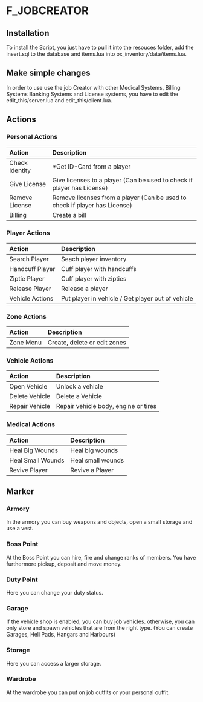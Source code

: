 
# F_JOBCREATOR

## Installation

To install the Script, you just have to pull it into the resouces folder, add the insert.sql to the database and items.lua into ox_inventory/data/items.lua.

## Make simple changes

In order to use use the job Creator with other Medical Systems, Billing Systems Banking Systems and License systems, you have to edit the edit_this/server.lua and edit_this/client.lua.

## Actions 

### Personal Actions

| Action | Description | 
| :-------- | :------- | 
| Check Identity | *Get ID-Card from a player |
| Give License | Give licenses to a player (Can be used to check if player has License) |
| Remove License | Remove licenses from a player (Can be used to check if player has License) |
| Billing | Create a bill |

### Player Actions

| Action | Description | 
| :-------- | :------- | 
| Search Player | Seach player inventory |
| Handcuff Player | Cuff player with handcuffs |
| Ziptie Player | Cuff player with zipties |
| Release Player | Release a player |
| Vehicle Actions | Put player in vehicle / Get player out of vehicle |

### Zone Actions

| Action | Description | 
| :-------- | :------- | 
| Zone Menu | Create, delete or edit zones |

### Vehicle Actions

| Action | Description | 
| :-------- | :------- | 
| Open Vehicle | Unlock a vehicle |
| Delete Vehicle | Delete a Vehicle |
| Repair Vehicle | Repair vehicle body, engine or tires |

### Medical Actions

| Action | Description | 
| :-------- | :------- | 
| Heal Big Wounds | Heal big wounds |
| Heal Small Wounds | Heal small wounds |
| Revive Player | Revive a Player |

## Marker 

### Armory

In the armory you can buy weapons and objects, open a small storage and use a vest. 

### Boss Point

At the Boss Point you can hire, fire and change ranks of members. You have furthermore pickup, deposit and move money.

### Duty Point

Here you can change your duty status.

### Garage

If the vehicle shop is enabled, you can buy job vehicles. otherwise, you can only store and spawn vehicles that are from the right type. (You can create Garages, Heli Pads, Hangars and Harbours)

### Storage

Here you can access a larger storage.

### Wardrobe

At the wardrobe you can put on job outfits or your personal outfit.


